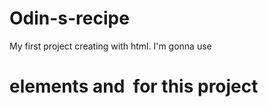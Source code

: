 # Odin-s-recipe
My first project creating with html.
I'm gonna use <p> <h1> elements and <img> for this project

